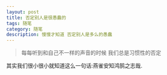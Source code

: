 ```yaml
---
layout: post
title: 否定别人是很愚蠢的
tags: 随笔
category: 随笔
description: 慢慢才知道 否定别人是多么的愚蠢
---
```


>每每听到和自己不一样的声音的时候 我们总是习惯性的否定

其实我们很小很小就知道这么一句话:燕雀安知鸿鹄之志哉.